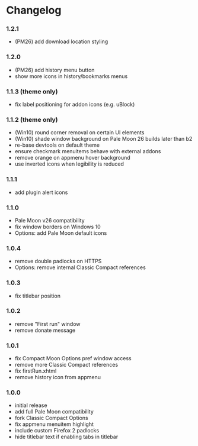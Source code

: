# Changelog

### 1.2.1
- (PM26) add download location styling

### 1.2.0
- (PM26) add history menu button
- show more icons in history/bookmarks menus

### 1.1.3 (theme only)
- fix label positioning for addon icons (e.g. uBlock)

### 1.1.2 (theme only)
- (Win10) round corner removal on certain UI elements
- (Win10) shade window background on Pale Moon 26 builds later than b2
- re-base devtools on default theme
- ensure checkmark menuitems behave with external addons
- remove orange on appmenu hover background
- use inverted icons when legibility is reduced

### 1.1.1
- add plugin alert icons

### 1.1.0
- Pale Moon v26 compatibility
- fix window borders on Windows 10
- Options: add Pale Moon default icons

### 1.0.4
- remove double padlocks on HTTPS
- Options: remove internal Classic Compact references

### 1.0.3
- fix titlebar position

### 1.0.2
- remove "First run" window
- remove donate message

### 1.0.1
- fix Compact Moon Options pref window access
- remove more Classic Compact references
- fix firstRun.xhtml
- remove history icon from appmenu

### 1.0.0
- initial release
- add full Pale Moon compatibility
- fork Classic Compact Options
- fix appmenu menuitem highlight
- include custom Firefox 2 padlocks
- hide titlebar text if enabling tabs in titlebar